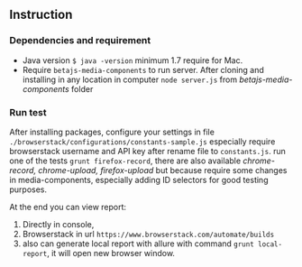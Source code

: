 ## Instruction

### Dependencies and requirement
- Java version `$ java -version` minimum 1.7 require for Mac.
- Require `betajs-media-components` to run server. After cloning and installing in any location in computer `node server.js` from *betajs-media-components* folder

### Run test
After installing packages, configure your settings in file `./browserstack/configurations/constants-sample.js` especially require browserstack username and API key after rename file to `constants.js`. run one of the tests `grunt firefox-record`, there are also available 
*chrome-record, chrome-upload, firefox-upload* but because require some changes in media-components, 
especially adding ID selectors for good testing purposes.

At the end you can view report:
 1) Directly in console, 
 2) Browserstack in url `https://www.browserstack.com/automate/builds`
 3) also can generate local report with allure with command `grunt local-report`, it will open new browser window.
  
